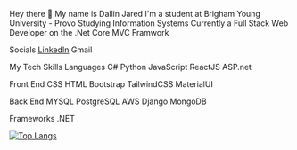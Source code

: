 Hey there 👋
My name is Dallin Jared
I'm a student at Brigham Young University - Provo
Studying Information Systems
Currently a Full Stack Web Developer on the .Net Core MVC Framwork

Socials
<a href="www.linkedin.com/dallinjared">LinkedIn</a> Gmail

My Tech Skills
Languages
C# Python JavaScript ReactJS ASP.net

Front End
CSS HTML Bootstrap TailwindCSS MaterialUI

Back End
MYSQL PostgreSQL AWS Django MongoDB

Frameworks
.NET

[![Top Langs](https://github-readme-stats.vercel.app/api/top-langs/?username=dallinjared&layout=compact)](https://github.com/anuraghazra/github-readme-stats)
